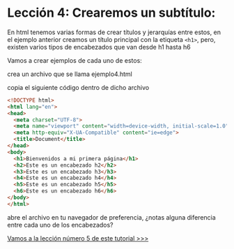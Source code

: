 # Lección 4: Crearemos un subtítulo:

En html tenemos varias formas de crear títulos y jerarquías entre estos, en el ejemplo anterior creamos un título principal con la etiqueta `<h1>`, pero, existen varios tipos de encabezados que van desde h1 hasta h6


Vamos a crear ejemplos de cada uno de estos:

crea un archivo que se llama ejemplo4.html

copia el siguiente código dentro de dicho archivo

```html
<!DOCTYPE html>
<html lang="en">
<head>
  <meta charset="UTF-8">
  <meta name="viewport" content="width=device-width, initial-scale=1.0">
  <meta http-equiv="X-UA-Compatible" content="ie=edge">
  <title>Document</title>
</head>
<body>
  <h1>Bienvenidos a mi primera página</h1>
  <h2>Este es un encabezado h2</h2>
  <h3>Este es un encabezado h3</h3>
  <h4>Este es un encabezado h4</h4>
  <h5>Este es un encabezado h5</h5>
  <h6>Este es un encabezado h6</h6>
</body>
</html>
```

abre el archivo en tu navegador de preferencia, ¿notas alguna diferencia entre cada uno de los encabezados?

[Vamos a la lección número 5 de este tutorial >>>](leccion5.md)